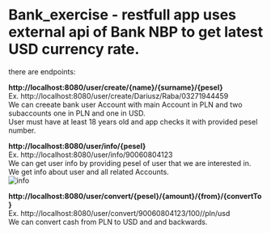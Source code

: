 # Bank_exercise - restfull app uses external api of Bank NBP to get latest USD currency rate.

there are endpoints:

**http://localhost:8080/user/create/{name}/{surname}/{pesel}** <br/>
Ex. http://localhost:8080/user/create/Dariusz/Raba/03271944459<br/>
We can creeate bank user Account with main Account in PLN and two subaccounts one in PLN and one in USD. <br/>
User must have at least 18 years old and app checks it with provided pesel number.<br/>

**http://localhost:8080/user/info/{pesel}**<br/>
Ex. http://localhost:8080/user/info/90060804123<br/>
We can get user info by providing pesel of user that we are interested in.<br/>
We get info about user and all related Accounts. <br/>
![info](https://user-images.githubusercontent.com/57062542/127008630-9cab3f60-f2d7-41cd-b1a4-8145cfdf7cec.png)<br/>


**http://localhost:8080/user/convert/{pesel}/{amount}/{from}/{convertTo}**<br/>
Ex. http://localhost:8080/user/convert/90060804123/100//pln/usd<br/>
We can convert cash from PLN to USD and and backwards.<br/>
